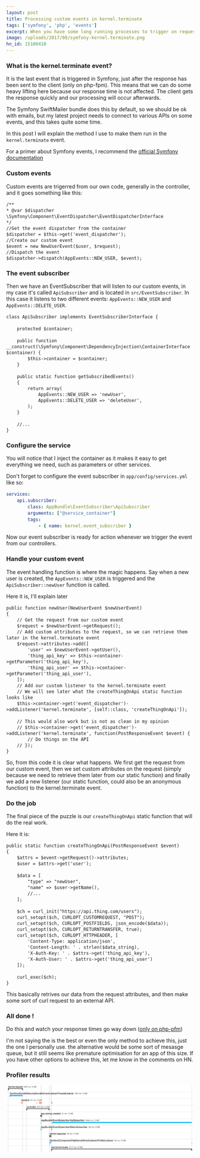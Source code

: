 ```yaml
--- 
layout: post
title: Processing custom events in kernel.terminate
tags: ['symfony', 'php', 'events']
excerpt: When you have some long running processes to trigger on request, best practice with Symfony is to have them run in the kernel.terminate event.
image: /uploads/2017/08/symfony-kernel.terminate.png
hn_id: 15100410
---
```


### What is the kernel.terminate event?

It is the last event that is triggered in Symfony, just after the response has been sent to the client (only on php-fpm). This means that we can do some heavy lifting here because our response time is not affected. The client gets the response quickly and our processing will occur afterwards. 

The Symfony SwiftMailer bundle does this by default, so we should be ok with emails, but my latest project needs to connect to various APIs on some events, and this takes quite some time. 

In this post I will explain the method I use to make them run in the `kernel.terminate` event.

For a primer about Symfony events, I recommend the [official Symfony documentation](https://symfony.com/doc/current/reference/events.html)

### Custom events

Custom events are trigerred from our own code, generally in the controller, and it goes something like this:

```php?start_inline=1
/** 
* @var $dispatcher \Symfony\Component\EventDispatcher\EventDispatcherInterface 
*/
//Get the event dispatcher from the container
$dispatcher = $this->get('event_dispatcher');
//Create our custom event
$event = new NewUserEvent($user, $request);
//Dispatch the event
$dispatcher->dispatch(AppEvents::NEW_USER, $event);
```

### The event subscriber

Then we have an EventSubscriber that will listen to our custom events, in my case it's called `ApiSubscriber` and is located in `src/EventSubscriber`. In this case it listens to two different events: 
`AppEvents::NEW_USER` and `AppEvents::DELETE_USER`.

```php?start_inline=1
class ApiSubscriber implements EventSubscriberInterface {

    protected $container;

    public function __construct(\Symfony\Component\DependencyInjection\ContainerInterface $container) {
        $this->container = $container;
    }

    public static function getSubscribedEvents()
    {
        return array(
            AppEvents::NEW_USER => 'newUser',
            AppEvents::DELETE_USER => 'deleteUser',
        );
    }

    //...
}

```

### Configure the service

You will notice that I inject the container as it makes it easy to get everything we need, such as parameters or other services.

Don't forget to configure the event subscriber in `app/config/services.yml` like so:

``` yml
services:
    api.subscriber:
        class: AppBundle\EventSubscriber\ApiSubscriber
        arguments: ["@service_container"]
        tags:
            - { name: kernel.event_subscriber }
```

Now our event subscriber is ready for action whenever we trigger the event from our controllers.

### Handle your custom event


The event handling function is where the magic happens. Say when a new user is created, the `AppEvents::NEW_USER` is triggered and the `ApiSubscriber::newUser` function is called.

Here it is, I'll explain later

```php?start_inline=1
public function newUser(NewUserEvent $newUserEvent)
{
    // Get the request from our custom event
    $request = $newUserEvent->getRequest();
    // Add custom attributes to the request, so we can retrieve them later in the kernel.terminate event
    $request->attributes->add([
        'user' => $newUserEvent->getUser(),
        'thing_api_key' => $this->container->getParameter('thing_api_key'),
        'thing_api_user' => $this->container->getParameter('thing_api_user'),
    ]);
    // Add our custom listener to the kernel.terminate event
    // We will see later what the createThingOnApi static function looks like
    $this->container->get('event_dispatcher')->addListener('kernel.terminate', [self::class, 'createThingOnApi']);

    // This would also work but is not as clean in my opinion
    // $this->container->get('event_dispatcher')->addListener('kernel.terminate', function(PostResponseEvent $event) {
        // Do things on the API
    // });
}
```

So, from this code it is clear what happens. We first get the request from our custom event, then we set custom attributes on the request (simply because we need to retrieve them later from our static function) and finally we add a new listener (our static function, could also be an anonymous function) to the kernel.terminate event.

### Do the job

The final piece of the puzzle is our `createThingOnApi` static function that will do the real work.

Here it is:

```php?start_inline=1
public static function createThingOnApi(PostResponseEvent $event)
{
    $attrs = $event->getRequest()->attributes;
    $user = $attrs->get('user');

    $data = [
        "type" => "newUser", 
        "name" => $user->getName(),
        //...
    ];

    $ch = curl_init("https://api.thing.com/users");
    curl_setopt($ch, CURLOPT_CUSTOMREQUEST, "POST");
    curl_setopt($ch, CURLOPT_POSTFIELDS, json_encode($data));
    curl_setopt($ch, CURLOPT_RETURNTRANSFER, true);
    curl_setopt($ch, CURLOPT_HTTPHEADER, [
        'Content-Type: application/json',
        'Content-Length: ' . strlen($data_string),
        'X-Auth-Key: ' . $attrs->get('thing_api_key'),
        'X-Auth-User: ' . $attrs->get('thing_api_user')
    ]);

    curl_exec($ch);
}
```

This basically retrives our data from the request attributes, and then make some sort of curl request to an external API.

### All done !

Do this and watch your response times go way down ([only on php-pfm](https://symfony.com/doc/current/components/http_kernel.html#component-http-kernel-kernel-terminate))

I'm not saying the is the best or even the only method to achieve this, just the one I personally use. the alternative would be some sort of mesasge queue, but it still seems like premature optimisation for an app of this size. If you have other options to achieve this, let me know in the comments on HN.

### Profiler results

![Profiler results](/uploads/2017/08/symfony-kernel.terminate.png)